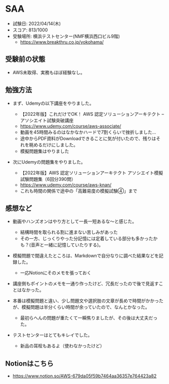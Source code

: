 # SAA

- 試験日: 2022/04/14(木)
- スコア: 813/1000
- 受験場所: 横浜テストセンター(NMF横浜西口ビル9階)
  - https://www.breakthru.co.jp/yokohama/

## 受験前の状態

- AWS未取得、実務もほぼ経験なし。

## 勉強方法

- まず、Udemyの以下講座をやりました。
  - 【2022年版】これだけでOK！ AWS 認定ソリューションアーキテクト – アソシエイト試験突破講座
  - https://www.udemy.com/course/aws-associate/
  - 動画を45時間みるのはなかなかハードで7割くらいで挫折しました...
  - 途中からPDF資料がDownloadできることに気が付いたので、残りはそれを眺めるだけにしました。
  - 模擬問題集はやりました

- 次にUdemyの問題集をやりました。
  - 【2022年版】AWS 認定ソリューションアーキテクト アソシエイト模擬試験問題集（6回分390問）
  - https://www.udemy.com/course/aws-knan/
  - これも時間の関係で途中の「高難易度の模擬試験④」まで

## 感想など

- 動画やハンズオンはやり方として一長一短あるな～と感じた。
  - 結構時間を取られる割に進まない苦しみがあった
  - その一方、じっくりやった分記憶には定着している部分も多かったかも？(音声と一緒に記憶していたりする)。

- 模擬問題で間違えたところは、Markdownで自分なりに調べた結果などを記録した。
  - 一応Notionにそのメモを張っておく

- 講座側もポイントのメモを一通り作ったけど、冗長だったので後で見返すことはなかった。

- 本番は模擬問題と違い、少し問題文や選択肢の文章が長めで時間がかかったが、模擬問題は半分くらい時間が余っていたので、なんとかなった。
  - 最初らへんの問題が重たくて一瞬焦りましたが、その後は大丈夫だった。

- テストセンターはとてもキレイでした。
  - 新品の耳栓もあるよ（使わなかったけど）

## Notionはこちら

- https://www.notion.so/AWS-679da05f59b7464aa36357e764423a82

